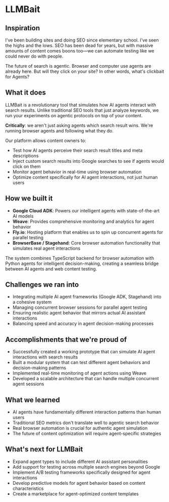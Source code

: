 # LLMBait

## Inspiration
I've been building sites and doing SEO since elementary school. I've seen the highs and the lows. SEO has been dead for years, but with massive amounts of content comes boons too—we can automate testing like we could never do with people.

The future of search is agentic. Browser and computer use agents are already here. But will they click on your site? In other words, what's clickbait for Agents?

## What it does
LLMBait is a revolutionary tool that simulates how AI agents interact with search results. Unlike traditional SEO tools that just analyze keywords, we run your experiments on agentic protocols on top of your content.

**Critically**: we aren't just asking agents which search result wins. We're running browser agents and following what they do.

Our platform allows content owners to:
- Test how AI agents perceive their search result titles and meta descriptions
- Inject custom search results into Google searches to see if agents would click on them
- Monitor agent behavior in real-time using browser automation
- Optimize content specifically for AI agent interactions, not just human users

## How we built it
- **Google Cloud ADK**: Powers our intelligent agents with state-of-the-art AI models
- **Weave**: Provides comprehensive monitoring and analytics for agent behavior
- **Fly.io**: Hosting platform that enables us to spin up concurrent agents for parallel testing
- **BrowserBase / Stagehand**: Core browser automation functionality that simulates real agent interactions

The system combines TypeScript backend for browser automation with Python agents for intelligent decision-making, creating a seamless bridge between AI agents and web content testing.

## Challenges we ran into
- Integrating multiple AI agent frameworks (Google ADK, Stagehand) into a cohesive system
- Managing concurrent browser sessions for parallel agent testing
- Ensuring realistic agent behavior that mirrors actual AI assistant interactions
- Balancing speed and accuracy in agent decision-making processes

## Accomplishments that we're proud of
- Successfully created a working prototype that can simulate AI agent interactions with search results
- Built a modular system that can test different agent behaviors and decision-making patterns
- Implemented real-time monitoring of agent actions using Weave
- Developed a scalable architecture that can handle multiple concurrent agent sessions

## What we learned
- AI agents have fundamentally different interaction patterns than human users
- Traditional SEO metrics don't translate well to agentic search behavior
- Real browser automation is crucial for authentic agent simulation
- The future of content optimization will require agent-specific strategies

## What's next for LLMBait
- Expand agent types to include different AI assistant personalities
- Add support for testing across multiple search engines beyond Google
- Implement A/B testing frameworks specifically designed for agent interactions
- Develop predictive models for agent behavior based on content characteristics
- Create a marketplace for agent-optimized content templates
